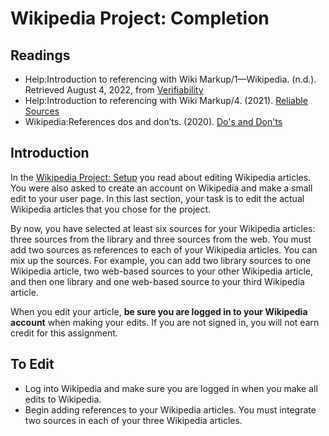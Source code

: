 # Wikipedia Project: Completion

## Readings

- Help:Introduction to referencing with Wiki Markup/1—Wikipedia. (n.d.).
  Retrieved August 4, 2022, from [Verifiability][verifiability]
- Help:Introduction to referencing with Wiki Markup/4. (2021). [Reliable Sources][reliability]
- Wikipedia:References dos and don’ts. (2020). [Do's and Don'ts][dosdonts]


## Introduction

In the
[Wikipedia Project: Setup](8-project-setup-wikipedia-part-1.html)
you read about editing Wikipedia articles.
You were also asked to create an account on Wikipedia
and make a small edit to your user page.
In this last section,
your task is to edit the actual Wikipedia articles
that you chose for the project.

By now,
you have selected at least six sources
for your Wikipedia articles:
three sources from the library
and three sources from the web.
You must add two sources as references
to each of your Wikipedia articles.
You can mix up the sources.
For example,
you can add two library sources
to one Wikipedia article,
two web-based sources
to your other Wikipedia article,
and then one library and one web-based
source to your third Wikipedia article.

When you edit your article,
**be sure you are logged in to your Wikipedia account**
when making your edits.
If you are not signed in,
you will not earn credit for this assignment.

## To Edit 

- Log into Wikipedia and make sure you are logged in when you make all edits to
  Wikipedia.
- Begin adding references to your Wikipedia articles. You must integrate two
  sources in each of your three Wikipedia articles.

[verifiability]:https://en.wikipedia.org/wiki/Help:Introduction_to_referencing_with_Wiki_Markup/1
[reliability]:https://en.wikipedia.org/w/index.php?title=Help:Introduction_to_referencing_with_Wiki_Markup/4
[dosdonts]:https://en.wikipedia.org/w/index.php?title=Wikipedia:References_dos_and_don%27ts
